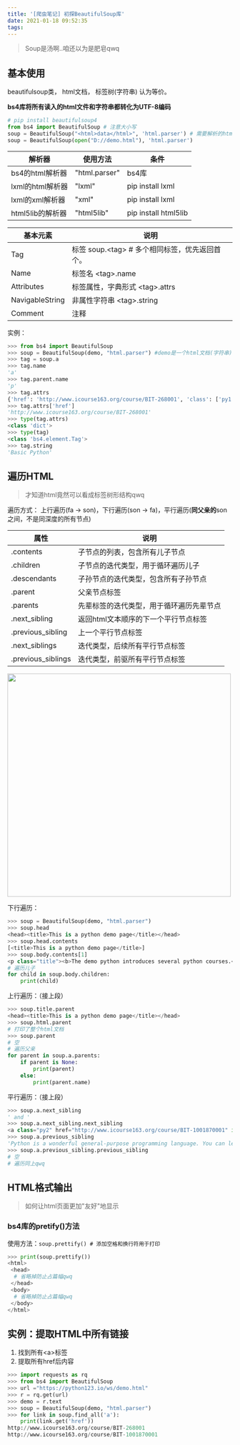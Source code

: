 ```yaml
---
title: '[爬虫笔记] 初探BeautifulSoup库'
date: 2021-01-18 09:52:35
tags:
---
```


> Soup是汤啊..咱还以为是肥皂qwq

## 基本使用

beautifulsoup类， html文档， 标签树(字符串) 认为等价。

**bs4库将所有读入的html文件和字符串都转化为UTF-8编码**

```python
# pip install beautifulsoup4
from bs4 import BeautifulSoup # 注意大小写
soup = BeautifulSoup("<html>data</html>", 'html.parser') # 需要解析的html信息，解析器
soup = BeautifulSoup(open("D://demo.html"), 'html.parser')
```

| 解析器           | 使用方法      | 条件                 |
| ---------------- | ------------- | -------------------- |
| bs4的html解析器  | "html.parser" | bs4库                |
| lxml的html解析器 | "lxml"        | pip install lxml     |
| lxml的xml解析器  | "xml"         | pip install lxml     |
| html5lib的解析器 | "html5lib"    | pip install html5lib |

| 基本元素        | 说明                                              |
| --------------- | ------------------------------------------------- |
| Tag             | 标签  soup.\<tag\> # 多个相同标签，优先返回首个。 |
| Name            | 标签名 \<tag\>.name                               |
| Attributes      | 标签属性，字典形式 \<tag\>.attrs                  |
| NavigableString | 非属性字符串 \<tag\>.string                       |
| Comment         | 注释                                              |

实例：

```python
>>> from bs4 import BeautifulSoup
>>> soup = BeautifulSoup(demo, "html.parser") #demo是一个html文档(字符串) 通过demo = get("https://python123.io/ws/demo.html").text
>>> tag = soup.a
>>> tag.name
'a'
>>> tag.parent.name
'p'
>>> tag.attrs
{'href': 'http://www.icourse163.org/course/BIT-268001', 'class': ['py1'], 'id': 'link1'}
>>> tag.attrs['href']
'http://www.icourse163.org/course/BIT-268001'
>>> type(tag.attrs)
<class 'dict'>
>>> type(tag)
<class 'bs4.element.Tag'>
>>> tag.string
'Basic Python'
```

## 遍历HTML

> 才知道html竟然可以看成标签树形结构qwq

遍历方式： 上行遍历(fa -> son)，下行遍历(son -> fa)，平行遍历(**同父亲的**son之间，不是同深度的所有节点)

| 属性               | 说明                                     |
| ------------------ | ---------------------------------------- |
| .contents          | 子节点的列表，包含所有儿子节点           |
| .children          | 子节点的迭代类型，用于循环遍历儿子       |
| .descendants       | 子孙节点的迭代类型，包含所有子孙节点     |
| .parent            | 父亲节点标签                             |
| .parents           | 先辈标签的迭代类型，用于循环遍历先辈节点 |
| .next_sibling      | 返回html文本顺序的下一个平行节点标签     |
| .previous_sibling  | 上一个平行节点标签                       |
| .next_siblings     | 迭代类型，后续所有平行节点标签           |
| .previous_siblings | 迭代类型，前驱所有平行节点标签           |

<img src="https://s3.ax1x.com/2020/12/09/rPnRgK.jpg" width="500px">

下行遍历：

```python
>>> soup = BeautifulSoup(demo, "html.parser")
>>> soup.head
<head><title>This is a python demo page</title></head>
>>> soup.head.contents
[<title>This is a python demo page</title>]
>>> soup.body.contents[1]
<p class="title"><b>The demo python introduces several python courses.</b></p>
# 遍历儿子
for child in soup.body.children:
    print(child)
```

上行遍历：（接上段）

```python
>>> soup.title.parent
<head><title>This is a python demo page</title></head>
>>> soup.html.parent
# 打印了整个html文档
>>> soup.parent
# 空
# 遍历父亲
for parent in soup.a.parents:
    if parent is None:
        print(parent)
    else:
        print(parent.name)
```

平行遍历：（接上段）

````python
>>> soup.a.next_sibling
' and '
>>> soup.a.next_sibling.next_sibling
<a class="py2" href="http://www.icourse163.org/course/BIT-1001870001" id="link2">Advanced Python</a>
>>> soup.a.previous_sibling
'Python is a wonderful general-purpose programming language. You can learn Python from novice to professional by tracking the following courses:\r\n'
>>> soup.a.previous_sibling.previous_sibling
# 空
# 遍历同上qwq
````

## HTML格式输出

> 如何让html页面更加"友好"地显示

### bs4库的pretify()方法

使用方法：` soup.prettify() # 添加空格和换行符用于打印 `

```python
>>> print(soup.prettify())
<html>
 <head>
  # 省略掉防止占篇幅qwq
 </head>
 <body>
  # 省略掉防止占篇幅qwq
 </body>
</html>
```

## 实例：提取HTML中所有链接

1. 找到所有\<a\>标签
2. 提取所有href后内容

```python
>>> import requests as rq
>>> from bs4 import BeautifulSoup
>>> url ="https://python123.io/ws/demo.html"
>>> r = rq.get(url)
>>> demo = r.text
>>> soup = BeautifulSoup(demo, "html.parser")
>>> for link in soup.find_all('a'):
	print(link.get('href'))
http://www.icourse163.org/course/BIT-268001
http://www.icourse163.org/course/BIT-1001870001
```

